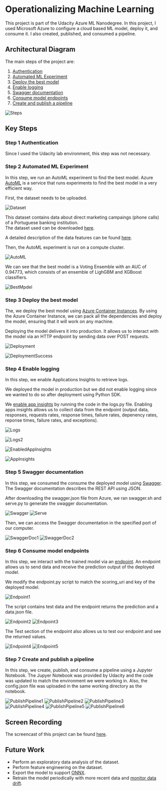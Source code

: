 # Operationalizing Machine Learning

This project is part of the Udacity Azure ML Nanodegree. In this project, I used Microsoft Azure to configure a cloud based ML model, deploy it, and consume it. I also created, published, and consumed a pipeline.

## Architectural Diagram

The main steps of the project are:

1. [Authentication](#step-1-authentication)
2. [Automated ML Experiment](#step-2-automated-ml-experiment)
3. [Deploy the best model](#step-3-deploy-the-best-model)
4. [Enable logging](#step-4-enable-logging)
5. [Swagger documentation](#step-5-swagger-documentation)
6. [Consume model endpoints](#step-6-consume-model-endpoints)
7. [Create and publish a pipeline](#step-7-create-and-publish-a-pipeline)

![Steps](/img/0-Steps.png)

## Key Steps

### Step 1 Authentication

Since I used the Udacity lab environment, this step was not necessary.

### Step 2 Automated ML Experiment

In this step, we run an AutoML experiment to find the best model. Azure [AutoML](https://docs.microsoft.com/en-us/azure/machine-learning/concept-automated-ml) is a service that runs experiments to find the best model in a very efficient way.

First, the dataset needs to be uploaded.

![Dataset](/img/2.1-Dataset.png)

This dataset contains data about direct marketing campaings (phone calls) of a Portuguese banking institution.  
The dataset used can be downloaded [here](https://automlsamplenotebookdata.blob.core.windows.net/automl-sample-notebook-data/bankmarketing_train.csv).

A detailed description of the data features can be found [here](https://archive.ics.uci.edu/ml/datasets/bank+marketing#).

Then, the AutoML experiment is run on a compute cluster.

![AutoML](/img/2.2-AutoML.png)

We can see that the best model is a Voting Ensemble with an AUC of 0.94773, which consists of an ensemble of LighGBM and XGBoost classifiers.

![BestMpdel](/img/2.3-BestModel.png)

### Step 3 Deploy the best model

The, we deploy the best model using [Azure Container Instances](https://docs.microsoft.com/en-us/azure/container-instances/container-instances-overview). By using the Azure Container Instance, we can pack all the dependencies and deploy the model, ensuring that it will work on any machine.

Deploying the model delivers it into production. It allows us to interact with the model via an HTTP endpoint by sending data over POST requests.

![Deployment](/img/3.1-Deployment.png)

![DeploymentSuccess](/img/3.2-DeploymentSuccess.png)

### Step 4 Enable logging

In this step, we enable Applications Insights to retrieve logs. 

We deployed the model in production but we did not enable logging since we wanted to do so after deployment using Python SDK.

We [enable app insights](https://docs.microsoft.com/en-us/azure/machine-learning/how-to-enable-app-insights) by running the code in the logs.py file. Enabling apps insights allows us to collect data from the endpoint (output data, responses, requests rates, response times, failure rates, depenency rates, reponse times, failure rates, and exceptions).

![Logs](/img/4.1-Logs.png)

![Logs2](/img/4.2-Logs2.png)

![EnabledAppInsights](/img/4.3-EnabledAppInsights.png)

![AppInsights](/img/4.4-AppInsights.png)

### Step 5 Swagger documentation

In this step, we consumed the consume the deployed model using [Swagger](https://swagger.io/). The Swagger documentation describes the REST API using JSON.

After downloading the swagger.json file from Azure, we ran swagger.sh and serve.py to generate the swagger documentation.

![Swagger](/img/5.1-Swagger.png)
![Serve](/img/5.2-Serve.png)

Then, we can access the Swagger documentation in the specified port of our computer.

![SwaggerDoc1](/img/5.3-SwaggerDoc1.png)
![SwaggerDoc2](/img/5.4-SwaggerDoc2.png)

### Step 6 Consume model endpoints

In this step, we interact with the trained model via an [endpoint](https://docs.microsoft.com/en-us/azure/machine-learning/concept-endpoints). An endpoint allows us to send data and receive the prediction output of the deployed model.

We modify the endpoint.py script to match the scoring_uri and key of the deployed model.

![Endpoint1](/img/6.1-Endpoint1.png)

The script contains test data and the endpoint returns the prediction and a data.json file.

![Endpoint2](/img/6.2-Endpoint2.png)
![Endpoint3](/img/6.3-Endpoint3.png)

The Test section of the endpoint also allows us to test our endpoint and see the returned values.

![Endpoint4](/img/6.4-Endpoint4.png)
![Endpoint5](/img/6.5-Endpoint5.png)

### Step 7 Create and publish a pipeline

In this step, we create, publish, and consume a pipeline using a Jupyter Notebook. The Jupyer Notebook was provided by Udacity and the code was updated to match the environment we were working in. Also, the config.json file was uploaded in the same working directory as the notebook.

![PublishPipeline1](/img/7.1-PublishPipeline1.png)
![PublishPipeline2](/img/7.2-PublishPipeline2.png)
![PublishPipeline3](/img/7.3-PublishPipeline3.png)
![PublishPipeline4](/img/7.4-PublishPipeline4.png)
![PublishPipeline5](/img/7.5-PublishPipeline5.png)
![PublishPipeline6](/img/7.6-PublishPipeline6.png)

## Screen Recording

The screencast of this project can be found [here](https://drive.google.com/file/d/1GwUTYVcTUuWFUOn4WuH_HbF-_FMkAjXG/view?usp=sharing).

## Future Work

* Perform an exploratory data analysis of the dataset.
* Perform feature engineering on the dataset.
* Export the model to support [ONNX](https://docs.microsoft.com/en-us/azure/machine-learning/concept-onnx).
* Retrain the model periodically with more recent data and [monitor data drift](https://docs.microsoft.com/en-us/azure/machine-learning/how-to-monitor-datasets?tabs=python).
